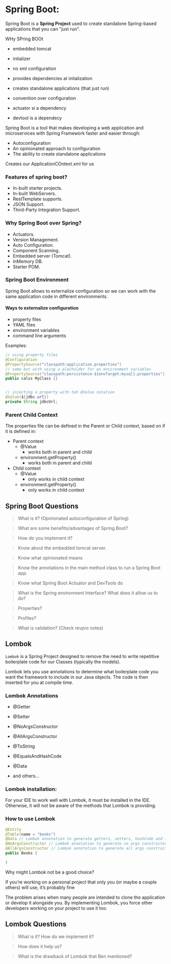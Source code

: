 
# Spring Boot: 
Spring Boot is a **Spring Project** used to create standalone Spring-based applications that you can "just run".


WHy SPring BOOt
- embedded tomcat
- intializer
- no xml configuration
- provides dependencies at initalization
- creates standalone applications (that just run)
- convention over configuration


- actuator si a dependency
- devtool is a dependecy


Spring Boot is a tool that makes developing a web application and microservices with Spring Framework faster and easier through:
- Autoconfiguration
- An opinionated approach to configuration
- The ability to create standalone applications


Creates our ApplicationCOntext.xml for us



### Features of spring boot?
- In-built starter projects.
- In-built WebServers.
- RestTemplate supports.
- JSON Support.
- Third-Party Integration Support.

### Why Spring Boot over Spring?
- Actuators.
- Version Management.
- Auto Configuration.
- Component Scanning.
- Embedded server (Tomcat).
- InMemory DB.
- Starter POM.


### Spring Boot Environment

Spring Boot allows to externalize configuration so we can work with the same application code in different environments. 

#### Ways to externalize configuration
- property files
- YAML files
- environment variables
- command line arguments


Examples:
```java
// using property files
@Configuration
@PropertySource("classpath:application.properties")
// same but with using a placholder for an environment variables
@PropertySource("classpath:persistence-${envTarget:mysql}.properties")
public calss MyClass {}


// injecting a property with teh @Value notation
@Value(${jdbc.url})
private String jdbcUrl;
```

### Parent Child Context
The properties file can be defined in the Parent or Child context, based on if it is defined in:

- Parent context
    - @Value
        - works both in parent and child
    - environment.getProperty()
        - works both in parent and child
- Child context
    - @Value
        - only works in child context
    - environment.getProperty()
        - only works in child context


## Spring Boot Questions

> What is it? (Opinionated autoconfiguration of Spring) 

> What are some benefits/advantages of Spring Boot? 

> How do you implement it?  

>Know about the embedded tomcat server.  

>Know what opinionated means 

>Know the annotations in the main method class to run a Spring Boot app.  

>Know what Spring Boot Actuator and DevTools do 

>What is the Spring environment Interface? What does it allow us to do? 

>Properties? 

>Profiles? 

>What is validation? (Check revpro notes) 



 

## Lombok 

`Lombok` is a Spring Project designed to remove the need to write repetitive boilerplate code for our Classes (typically the models). 

Lombok lets you use annotations to determine what boilerplate code you want the framework to include in our Java objects. The code is then inserted for you at compile time.  

### Lombok Annotations 

- @Getter 

- @Setter 

- @NoArgsConstructor 

- @AllArgsConstructor 

- @ToString 

- @EqualsAndHashCode 

- @Data 
- and others... 

### Lombok installation: 

For your IDE to work well with Lombok, it must be installed in the IDE. Otherwise, it will not be aware of the methods that Lombok is providing.  

### How to use Lombok
```java
@Entity
@Table(name = "books")
@Data // Lombok annotation to generate getters, setters, hashCode and toString methods
@NoArgsConstructor // Lombok annotation to generate no args constructor
@AllArgsConstructor // Lombok annotation to generate all args constructor
public Books {

}
```
Why might Lombok not be a good choice? 

If you’re working on a personal project that only you (or maybe a couple others) will use, it’s probably fine 

The problem arises when many people are intended to clone the application or develop it alongside you. By implementing Lombok, you force other developers working on your project to use it too. 

 
## Lombok Questions
>What is it? How do we implement it? 

>How does it help us? 

>What is the drawback of Lombok that Ben mentioned? 

